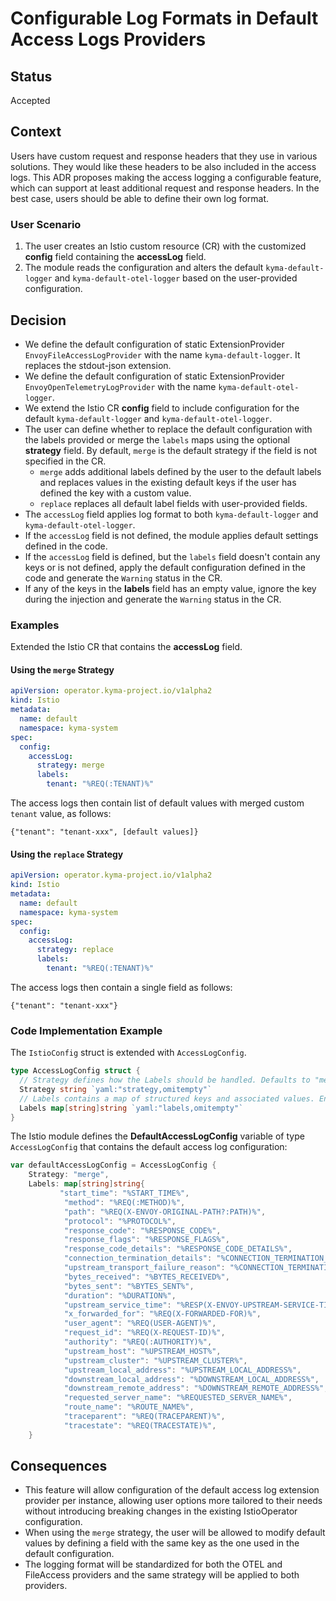 # Configurable Log Formats in Default Access Logs Providers

## Status

Accepted

## Context
<!--- What is the issue that we're seeing that is motivating this decision or change? -->
Users have custom request and response headers that they use in various solutions. They would like these headers to be also included in the access logs.
This ADR proposes making the access logging a configurable feature, which can support at least additional request and response headers. In the best case, users should be able to define their own log format.

### User Scenario

1. The user creates an Istio custom resource (CR) with the customized **config** field containing the **accessLog** field.
2. The module reads the configuration and alters the default `kyma-default-logger` and `kyma-default-otel-logger` based on the user-provided configuration.

## Decision

* We define the default configuration of static ExtensionProvider `EnvoyFileAccessLogProvider` with the name `kyma-default-logger`. It replaces the stdout-json extension.
* We define the default configuration of static ExtensionProvider `EnvoyOpenTelemetryLogProvider` with the name `kyma-default-otel-logger`.
* We extend the Istio CR **config** field to include configuration for the default `kyma-default-logger` and `kyma-default-otel-logger`.
* The user can define whether to replace the default configuration with the labels provided or merge the `labels` maps using the optional **strategy** field. By default, `merge` is the default strategy if the field is not specified in the CR.
    * `merge` adds additional labels defined by the user to the default labels and replaces values in the existing default keys if the user has defined the key with a custom value.
    * `replace` replaces all default label fields with user-provided fields.
* The `accessLog` field applies log format to both `kyma-default-logger` and `kyma-default-otel-logger`.
* If the `accessLog` field is not defined, the module applies default settings defined in the code.
* If the `accessLog` field is defined, but the `labels` field doesn't contain any keys or is not defined, apply the default configuration defined in the code and generate the `Warning` status in the CR.
* If any of the keys in the **labels** field has an empty value, ignore the key during the injection and generate the `Warning` status in the CR.

### Examples

Extended the Istio CR that contains the **accessLog** field.

#### Using the `merge` Strategy
```yaml
apiVersion: operator.kyma-project.io/v1alpha2
kind: Istio
metadata:
  name: default
  namespace: kyma-system
spec:
  config:
    accessLog:
      strategy: merge
      labels:
        tenant: "%REQ(:TENANT)%"
```
The access logs then contain list of default values with merged custom `tenant` value, as follows:
```
{"tenant": "tenant-xxx", [default values]}
```

#### Using the `replace` Strategy

```yaml
apiVersion: operator.kyma-project.io/v1alpha2
kind: Istio
metadata:
  name: default
  namespace: kyma-system
spec:
  config:
    accessLog:
      strategy: replace
      labels:
        tenant: "%REQ(:TENANT)%"
```
The access logs then contain a single field as follows:
```
{"tenant": "tenant-xxx"}
```
### Code Implementation Example

The `IstioConfig` struct is extended with `AccessLogConfig`.
```go
type AccessLogConfig struct {
  // Strategy defines how the Labels should be handled. Defaults to "merge". Optional.
  Strategy string `yaml:"strategy,omitempty"`
  // Labels contains a map of structured keys and associated values. Envoy command operators can be used.
  Labels map[string]string `yaml:"labels,omitempty"`
}
```

The Istio module defines the **DefaultAccessLogConfig** variable of type `AccessLogConfig` that contains the default access log configuration:
```go
var defaultAccessLogConfig = AccessLogConfig {
    Strategy: "merge",
    Labels: map[string]string{
           "start_time": "%START_TIME%",
            "method": "%REQ(:METHOD)%",
            "path": "%REQ(X-ENVOY-ORIGINAL-PATH?:PATH)%",
            "protocol": "%PROTOCOL%",
            "response_code": "%RESPONSE_CODE%",
            "response_flags": "%RESPONSE_FLAGS%",
            "response_code_details": "%RESPONSE_CODE_DETAILS%",
            "connection_termination_details": "%CONNECTION_TERMINATION_DETAILS%",
            "upstream_transport_failure_reason": "%CONNECTION_TERMINATION_DETAILS%",
            "bytes_received": "%BYTES_RECEIVED%",
            "bytes_sent": "%BYTES_SENT%",
            "duration": "%DURATION%",
            "upstream_service_time": "%RESP(X-ENVOY-UPSTREAM-SERVICE-TIME)%",
            "x_forwarded_for": "%REQ(X-FORWARDED-FOR)%",
            "user_agent": "%REQ(USER-AGENT)%",
            "request_id": "%REQ(X-REQUEST-ID)%",
            "authority": "%REQ(:AUTHORITY)%",
            "upstream_host": "%UPSTREAM_HOST%",
            "upstream_cluster": "%UPSTREAM_CLUSTER%",
            "upstream_local_address": "%UPSTREAM_LOCAL_ADDRESS%",
            "downstream_local_address": "%DOWNSTREAM_LOCAL_ADDRESS%",
            "downstream_remote_address": "%DOWNSTREAM_REMOTE_ADDRESS%",
            "requested_server_name": "%REQUESTED_SERVER_NAME%",
            "route_name": "%ROUTE_NAME%",
            "traceparent": "%REQ(TRACEPARENT)%",
            "tracestate": "%REQ(TRACESTATE)%",
    }
```

## Consequences

* This feature will allow configuration of the default access log extension provider per instance, allowing user options more tailored to their needs without introducing breaking changes in the existing IstioOperator configuration.
* When using the `merge` strategy, the user will be allowed to modify default values by defining a field with the same key as the one used in the default configuration.
* The logging format will be standardized for both the OTEL and FileAccess providers and the same strategy will be applied to both providers.